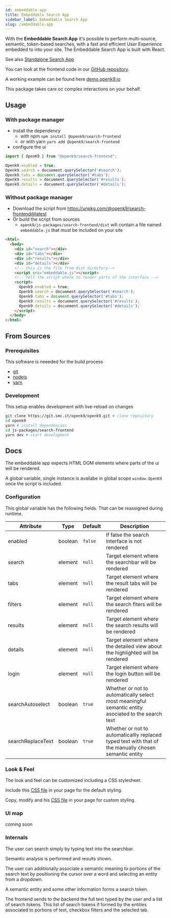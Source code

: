 ```yaml
---
id: embeddable-app
title: Embeddable Search App
sidebar_label: Embeddable Search App
slug: /embeddable-app
---
```


With the **Embeddable Search App** it's possible to perform multi-source, semantic, token-based searches, with a fast and efficient User Experience embedded to into your site. The Embeddable Search App is built with React.

See also [Standalone Search App](/standalone-app)

You can look at the frontend code in our [GitHub repository](https://github.com/smclab/openk9/tree/main/js-packages/search-frontend).

A working example can be found here [demo.openk9.io](http://demo.openk9.io)

This package takes care oc complex interactions on your behalf.

## Usage

### With package manager

- install the dependency
  - with npm  `npm install @openk9/search-frontend`
  - or with yarn `yarn add @openk9/search-frontend`
- configure the ui
```javascript
import { OpenK9 } from "@openk9/search-frontend";

Openk9.enabled = true;
Openk9.search = docuement.querySelector('#search');
Openk9.tabs = document.querySelector('#tabs');
Openk9.results = docuement.querySelector('#results');
Openk9.details = docuement.querySelector('#details');
```

### Without package manager

- Download the script from https://unpkg.com/@openk9/search-frontend@latest
- Or build the script from sources
  - `openk9/js-packages/search-frontend/dist` will contain a file named `embeddable.js` that must be included on your site

```html
<html>
  <body>
    <div id="search"></div>
    <div id="tabs"></div>
    <div id="results"></div>
    <div id="details"></div>
    <!-- this is the file from dist directory-->
    <script src="embeddable.js"></script>
    <!-- tell the script where to render parts of the interface -->
    <script>
      Openk9.enabled = true;
      Openk9.search = docuement.querySelector('#search');
      Openk9.tabs = document.querySelector('#tabs');
      Openk9.results = docuement.querySelector('#results');
      Openk9.details = docuement.querySelector('#details');
    </script>
  </body>
</html>
```

## From Sources

### Prerequisites

This software is neeeded for the build process

- [git](https://git-scm.com/)
- [nodejs](https://nodejs.org/it/)
- [yarn](https://yarnpkg.com/)

### Development

This setup enables development with live-reload on changes

```bash
git clone https://git.smc.it/openk9/openk9.git # clone repository
cd openk9
yarn # install dependencies
cd js-packages/search-frontend
yarn dev # start development
```

## Docs

The embeddable app expects HTML DOM elements where parts of the ui will be rendered.

A global variable, single instance is availabe in global scope `window.OpenK9` once the script is included.

### Configuration

This global variable has the following fields. That can be reassigned during runtime.

| Attribute           | Type    | Default | Description |
|---------------------|---------|---------|-------------|
| enabled             | boolean | `false` | If false the search interface is not rendered |
| search              | element | `null`  | Target element where the searchbar will be rendered |
| tabs                | element | `null`  | Target element where the result tabs will be rendered |
| filters             | element | `null`  | Target element where the search flters will be rendered |
| results             | element | `null`  | Target element where the search results will be rendered |
| details             | element | `null`  | Target element where the detailed view about the highlighted will be rendered |
| login               | element | `null` | Target element where the login button will be rendered |
| searchAutoselect    | boolean | `true` | Whether or not to automatically select most meaningful semantic entity asociated to the search text |
| searchReplaceText   | boolean | `true` | Whether or not to automaticallly replaced typed text with that of the manually chosen semantic entity |

### Look & Feel

The look and feel can be customized including a CSS stylesheet.

Include this [CSS file](https://github.com/smclab/openk9/blob/main/js-packages/search-frontend/src/app.css) in your page for the default styling.

Copy, modify and his [CSS file](https://github.com/smclab/openk9/blob/main/js-packages/search-frontend/src/app.css) in your page for custom styling.

### UI map

coming soon

### Internals

The user can search simply by typing text into the searchbar.

Semantic analysis is performed and results shown.

The user can additionally associate a semantic meaning to portions of the search text by positioning the cursor over a word and selecting an entity from a dropdown.

A semantic entity and some other information forms a search token.

The frontend sends to the backend the full text typed by the user and a list of search tokens. This list of search tokens if formed by the entities associated to portions of text, checkbox filters and the selected tab.